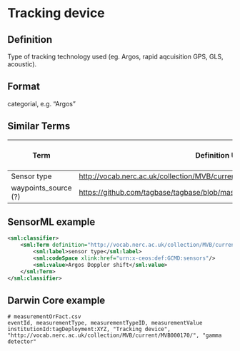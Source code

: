# Tracking device

## Definition 
Type of tracking technology used (eg. Argos, rapid aqcuisition GPS, GLS, acoustic). 

## Format
 categorial, e.g. “Argos”

## Similar Terms 
|Term|Definition URL|Source Vocabulary Publisher/Creator|
|----|----------|-----------------|
|Sensor type|http://vocab.nerc.ac.uk/collection/MVB/current/MVB000170/|NERC/MVB|
|waypoints_source (?)|https://github.com/tagbase/tagbase/blob/master/eTagMetadataInventory.csv#L124|Tagbase|

## SensorML example
```xml
<sml:classifier>
    <sml:Term definition="http://vocab.nerc.ac.uk/collection/MVB/current/MVB000170/">
        <sml:label>sensor type</sml:label>
        <sml:codeSpace xlink:href="urn:x-ceos:def:GCMD:sensors"/>
        <sml:value>Argos Doppler shift</sml:value>
    </sml:Term>
</sml:classifier>
```
## Darwin Core example
```csv
# measurementOrFact.csv
eventId, measurementType, measurementTypeID, measurementValue
institutionId:tagDeployment:XYZ, "Tracking device", "http://vocab.nerc.ac.uk/collection/MVB/current/MVB000170/", "gamma detector"
```
